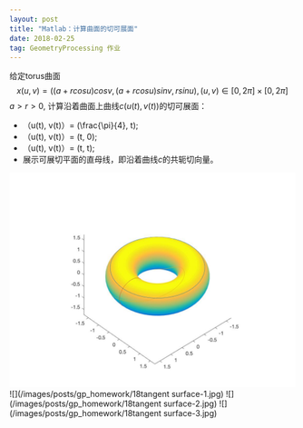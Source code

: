 ```yaml
---
layout: post
title: "Matlab：计算曲面的切可展面"
date: 2018-02-25
tag: GeometryProcessing 作业
---
```

给定torus曲面
$$x(u,v)=((a+rcos u)cos v, (a+rcosu)sinv, rsinu), (u,v)\in [0, 2\pi]\times [0, 2\pi]$$
$a>r>0$, 计算沿着曲面上曲线$c(u(t), v(t))$的切可展面：
 - （u(t), v(t)）= (\frac{\pi}{4}, t);
 - （u(t), v(t)）= (t, 0);
 - （u(t), v(t)）= (t, t);
 - 展示可展切平面的直母线，即沿着曲线$c$的共轭切向量。

 ![](/images/posts/gp_homework/18torus.jpg)
 ![](/images/posts/gp_homework/18tangent surface-1.jpg)
 ![](/images/posts/gp_homework/18tangent surface-2.jpg)
 ![](/images/posts/gp_homework/18tangent surface-3.jpg)
